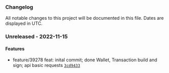 ### Changelog

All notable changes to this project will be documented in this file. Dates are displayed in UTC.

### Unreleased - 2022-11-15

#### Features

-  feature/39278 feat: inital commit; done Wallet, Transaction build and sign; api basic requests  [`3cd9433`](https://bitbucket.org/decimalteam/dsc-python-sdk/commits/3cd9433e86b9ed8885d05d40f818c07aa1052c4c)
